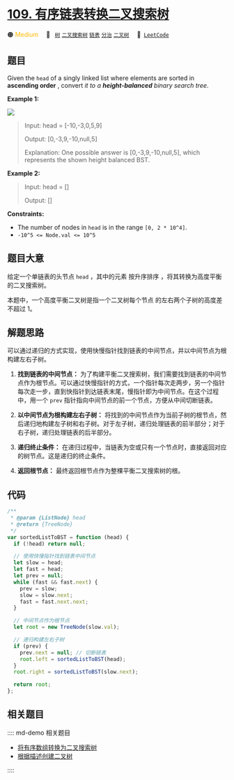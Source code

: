 # [109. 有序链表转换二叉搜索树](https://leetcode.com/problems/convert-sorted-list-to-binary-search-tree)

🟠 <font color=#ffb800>Medium</font>&emsp; 🔖&ensp; [`树`](/leetcode/outline/tag/tree.md) [`二叉搜索树`](/leetcode/outline/tag/binary-search-tree.md) [`链表`](/leetcode/outline/tag/linked-list.md) [`分治`](/leetcode/outline/tag/divide-and-conquer.md) [`二叉树`](/leetcode/outline/tag/binary-tree.md)&emsp; 🔗&ensp;[`LeetCode`](https://leetcode.com/problems/convert-sorted-list-to-binary-search-tree/)

## 题目

Given the `head` of a singly linked list where elements are sorted in
**ascending order** , convert _it to a_ **_height-balanced_** _binary search tree_.

**Example 1:**

![](https://assets.leetcode.com/uploads/2020/08/17/linked.jpg)

> Input: head = [-10,-3,0,5,9]
>
> Output: [0,-3,9,-10,null,5]
>
> Explanation: One possible answer is [0,-3,9,-10,null,5], which represents the shown height balanced BST.

**Example 2:**

> Input: head = []
>
> Output: []

**Constraints:**

- The number of nodes in `head` is in the range `[0, 2 * 10^4]`.
- `-10^5 <= Node.val <= 10^5`

## 题目大意

给定一个单链表的头节点 `head` ，其中的元素 按升序排序 ，将其转换为高度平衡的二叉搜索树。

本题中，一个高度平衡二叉树是指一个二叉树每个节点 的左右两个子树的高度差不超过 1。

## 解题思路

可以通过递归的方式实现，使用快慢指针找到链表的中间节点，并以中间节点为根构建左右子树。

1. **找到链表的中间节点：** 为了构建平衡二叉搜索树，我们需要找到链表的中间节点作为根节点。可以通过快慢指针的方式，一个指针每次走两步，另一个指针每次走一步，直到快指针到达链表末尾，慢指针即为中间节点。在这个过程中，用一个 `prev` 指针指向中间节点的前一个节点，方便从中间切断链表。

2. **以中间节点为根构建左右子树：** 将找到的中间节点作为当前子树的根节点，然后递归地构建左子树和右子树。对于左子树，递归处理链表的前半部分；对于右子树，递归处理链表的后半部分。

3. **递归终止条件：** 在递归过程中，当链表为空或只有一个节点时，直接返回对应的树节点。这是递归的终止条件。

4. **返回根节点：** 最终返回根节点作为整棵平衡二叉搜索树的根。

## 代码

```javascript
/**
 * @param {ListNode} head
 * @return {TreeNode}
 */
var sortedListToBST = function (head) {
  if (!head) return null;

  // 使用快慢指针找到链表中间节点
  let slow = head;
  let fast = head;
  let prev = null;
  while (fast && fast.next) {
    prev = slow;
    slow = slow.next;
    fast = fast.next.next;
  }

  // 中间节点作为根节点
  let root = new TreeNode(slow.val);

  // 递归构建左右子树
  if (prev) {
    prev.next = null; // 切断链表
    root.left = sortedListToBST(head);
  }
  root.right = sortedListToBST(slow.next);

  return root;
};
```

## 相关题目

:::: md-demo 相关题目
- [将有序数组转换为二叉搜索树](https://leetcode.com/problems/convert-sorted-array-to-binary-search-tree)
- [根据描述创建二叉树](https://leetcode.com/problems/create-binary-tree-from-descriptions)

::::
